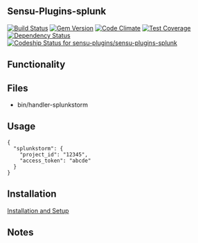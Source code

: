 ## Sensu-Plugins-splunk

[![Build Status](https://travis-ci.org/sensu-plugins/sensu-plugins-splunk.svg?branch=master)](https://travis-ci.org/sensu-plugins/sensu-plugins-splunk)
[![Gem Version](https://badge.fury.io/rb/sensu-plugins-splunk.svg)](http://badge.fury.io/rb/sensu-plugins-splunk)
[![Code Climate](https://codeclimate.com/github/sensu-plugins/sensu-plugins-splunk/badges/gpa.svg)](https://codeclimate.com/github/sensu-plugins/sensu-plugins-splunk)
[![Test Coverage](https://codeclimate.com/github/sensu-plugins/sensu-plugins-splunk/badges/coverage.svg)](https://codeclimate.com/github/sensu-plugins/sensu-plugins-splunk)
[![Dependency Status](https://gemnasium.com/sensu-plugins/sensu-plugins-splunk.svg)](https://gemnasium.com/sensu-plugins/sensu-plugins-splunk)
[ ![Codeship Status for sensu-plugins/sensu-plugins-splunk](https://codeship.com/projects/a5fd5b10-ea2e-0132-7a33-32dfa18a9fce/status?branch=master)](https://codeship.com/projects/83064)

## Functionality

## Files
 * bin/handler-splunkstorm

## Usage

```
{
  "splunkstorm": {
    "project_id": "12345",
    "access_token": "abcde"
  }
}
```

## Installation

[Installation and Setup](https://github.com/sensu-plugins/documentation/blob/master/user_docs/installation_instructions.md)

## Notes
